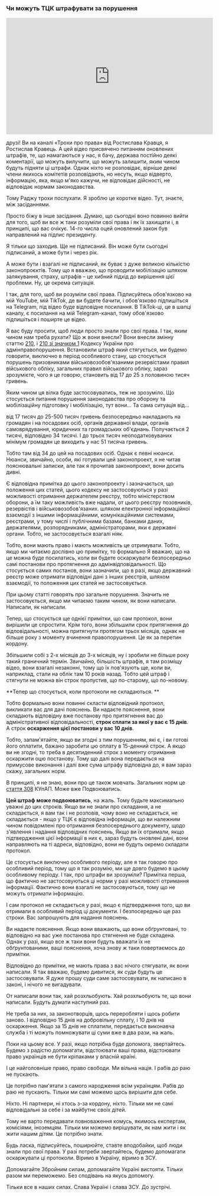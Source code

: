 ### Чи можуть ТЦК штрафувати за порушення

<div class="responsive-video"><iframe width="560" height="315" src="https://www.youtube.com/embed/h1MSypeNvjs" frameborder="0" allow="accelerometer; autoplay; encrypted-media; gyroscope; picture-in-picture" allowfullscreen></iframe></div>

друзі! Ви на каналі «Трохи про права» від Ростислава Кравця, я Ростислав Кравець. А цей відео присвячено питанням оновлених штрафів, те, що намагаються у нас, я бачу, держава постійно деякі коментарії, що можуть вилучити, що можуть залишити, яким чином будуть підняти ці штрафи. Однак ніхто не розповідає, вірніше деякі члени якихось комітетів розповідають, но несуть, якщо відверто, інформацію, яка, якщо м'яко кажучи, не відповідає дійсності, не відповідає нормам законодавства.

Тому Раджу трохи послухати. Я зроблю це коротке відео. Тут, знаєте, між засіданнями.

Просто біжу в інше засідання. Думаю, що сьогодні воно повинно вийти для того, щоб ви все ж таки розуміли свої права і як їх захищати і, в принципі, що вас очікує. 14-го числа оцей оновлений закон був направлений на підпис президенту.

Я тільки що заходив. Ще не підписаний. Він може бути сьогодні підписаний, а може бути і через рік.

А може бути і взагалі не підписаний, як буває з дуже великою кількістю законопроєктів. Тому що я вважаю, що проводити мобілізацію шляхом залякування, страху, штрафів – це хибний підхід до вирішення цієї проблеми. Ну, це окрема ситуація.

І так, для того, щоб ви розуміли свої права. Підписуйтесь обов'язково на мій YouTube, мій TikTok, де ви будете бачити, і обов'язково підпишіться на Telegram, під відео буде відповідне посилання. В TikTok-ці, це в шапці каналу, є посилання на мій Telegram-канал, тому обов'язково підпишіться і поширте це відео.

Я вас буду просити, щоб люди просто знали про свої права. І так, яким чином нам треба рухати? Що ж вони внесли? Вони внесли змінну статтю [210](https://zakon.rada.gov.ua/laws/show/80731-10#n2428), і [210 зі значком 1](https://zakon.rada.gov.ua/laws/show/80731-10#n2434) Кодексу України про адмінправопорушення. Встановили штраф який стягується, ми будемо говорити, виключно в період особливого стану, що стосується порушень призовниками військовозобов'язаними резервістами правил військового обліку, загальних правил військового обліку, зараз зрозумієте, чого я це говорю, становить від 17 до 25 з половиною тисяч гривень.

Яким чином ця вілка буде застосовуватись, теж не зрозуміло. Що стосується питання порушення законодавства про оборону та мобілізаційну підготовку і мобілізацію, тут вони... Та сама ситуація від...

від 17 тисяч до 25-500 тисяч гривень безпосередньо накладають на громадян і на посадових осіб, органів державної влади, органів самоврядування, юридичних та громадських об'єднань. Получається 2 тисячі, відповідно 34 тисячі. І до трьох тисяч неоподатковуваних мінімум громадян це виходить у нас 51 тисяча гривень.

Тобто там від 34 до цей на посадових осіб. Однак є певні нюанси. Нюанси, звичайно, особи, які готували цей законопроект, я не читав пояснювальні записки, але так я прочитав законопроект, вони досить дивні.

Є відповідна примітка до цього законопроекту і зазначається, що положення цих статей, цього кодексу не застосовуються у разі можливості отримання держателем реєстру, тобто міністерством оборони, а їм таку можливість вже надали, от цього реєстру позовників, резервістів і військовозобов'язаних. шляхом електронної інформаційної взаємодії з іншими інформаційними, комунікаційними системами, реєстрами, у тому числі і публічними базами, банками даних, держателями, розпорядниками, адміністраторами, яки є державні органи. Тобто, не застосовується взагалі ніяк.

Тобто, вони мають право і мають можливість це отримувати. Тобто, якщо ми читаємо дослівно цю примітку, то формально Я вважаю, що на це можна буде посилатись, коли ви будете оскаржувати безпосередньо самі постанови про протягнення до адмінвідповідальності. Що стосується самих постанов, вони зазначили, що в разі, якщо державний реєстр може отримати відповідні дані з інших реєстрів, шляхом взаємодії, то положення цих статей не застосовується.

При цьому статті говорять про загальне порушення. Значить не застосовується, якщо ми читаємо таким чином, як вони написали. Написали, як написали.

Тепер, що стосується ще однієї примітки, що сам протокол, вони вирішили це спростити. Крім того, вони збільшили срок притягнення до відповідальності, можна притягнути протягом трьох місяців, однак не більше року з моменту вчинення правопорушення. Це як за перетин кордону.

Збільшили собі з 2-х місяців до 3-х місяців, ну і зробили не більше року такий граничний термін. Звичайно, більшість штрафів, я там розміщу відео, вони взагалі незаконні, тому що їх пов'язують ще, коли ви, наприклад, стали на облік там 10 років назад. Тобто цей штраф і стягнути не можна він строк пропустив, що по-старому, що по-новому.

**Тепер що стосується, коли протоколи не складаються. **

Тобто формально вони повинні скласти відповідний протокол, викликати вас для дачі пояснень. Ви надаєте пояснення, вони складають відповідну вже постанову про притягнення вас до адміністративної відповідальності, **строк сплати за якої у вас є 15 днів**. А строк **оскарження цієї постанови у вас 10 днів**.

Тобто, запам'ятайте, якщо ви згодні з тим порушенням, які є, і ви готові його оплатити, бажано заробити цю оплату в 15-денний строк. А якщо ви не згодні, то треба в десятиденний строк з моменту отримання оскаржити оцю постанову. Тому що далі вона передається на примусове виконання і далі вже сума штрафу відповідна до, я вам зараз скажу, загальних норм.

В принципі, я не знаю, вони про це також мовчать. Загальних норм це [стаття 308](https://zakon.rada.gov.ua/laws/show/80732-10#n956) КУпАП. Може вже Подвоюватись.

**Цей штраф може подвоюватись**, на жаль. Тому будьте максимально уважні до цих строків. Якщо ви не знали про складання, а не складається, я вам так і не розповів, чому воно не складається, не складається - якщо у ТЦК є відповідна інформація, що ви належним чином повідомлені про отримання безпосереднього документу, щодо з'явлення і надання відповідних пояснень, Якщо ви їх отримали, якщо підтвердження цієї інформації в них є, зараз будуть оновлені дані, вони направляють на ті адреси, відповідно, вони не будуть окремо складати протокол.

Це стосується виключно особливого періоду, але я так говорю про особливий період, тому що я так розумію, ми ще довго будемо в цьому особливому періоду. І так, про штрафи ви зрозуміли? Примітка перша, що фактично не застосовуються ці норми у разі можливості отримання інформації. Фактично вони взагалі не застосовуються, тому що не можуть отримати інформацію.

І сам протокол не складається у разі, якщо є підтвердження того, що ви отримали в особливий період ці документи. І безпосередньо ще раз строки. Вас запрошують для надання пояснень.

Ви надаєте пояснення. Якщо вони вважають, що вони обґрунтовані, то відповідно на вас уже постанова про стягнення не буде складена. Однак у разі, якщо все ж таки вони будуть вважати їх не обґрунтованими, ваші пояснення, хоча знову ж таки повертаємось до примітки.

Відповідно до примітки, не мають права з вас нічого стягувати, як вони написали. Я так вважаю, будемо дивитися, як суди будуть це застосовувати. Я дуже прошу суди саме застосовувати, як написано в законі, і нічого не вигадувати.

От написали вони так, хай розхльобують. Хай розхльобують те, що вони написали. Будуть думати наступний раз.

Не треба за них, за законотворців, щось переробляти і щось робити заново. І відповідно 15 днів на добровільну сплату, і 10 днів на оскарження. Якщо за 15 днів не сплатили, передається виконавча служба і ті можуть помножувати ці суми вже в два рази, на жаль.

Поки на цьому все. У разі, якщо потрібна буде допомога, звертайтесь. Будемо з радістю допомагати, відстоювати ваші права, відстоювати право українців не бути кріпаками у власній країні.

І це найголовніше право, право свободи. Ми вільна нація. І рабів до раю не пускають.

Це потрібно пам'ятати з самого народження всім українцям. Рабів до раю не пускають. Тільки ми самі можемо щось вирішити для себе.

Ніхто. Ні партнери, ні хтось з-за кордону, ніхто. Тільки ми не самі відповідальні за себе і за майбутнє своїх дітей.

Тому не варто передавати повноваження комусь, якимось експертам, комісіями, іноземцям. Тільки ми можемо вирішувати, як нам жити і як жити нашим дітям. Це потрібно знати.

Будь ласка, підписуйтесь, поширюйте, ставте вподобайки, щоб люди знали про свої права. У разі потреби звертайтесь, будемо допомагати оскаржувати ці протоколи. Віримо в Україну, віримо в ЗСУ.

Допомагайте Збройним силам, допомагайте Україні вистояти. Тільки разом ми переможемо. Без сподівань на якусь допомогу.

Тільки все в наших силах. Слава Україні і слава ЗСУ. До зустрічі.
